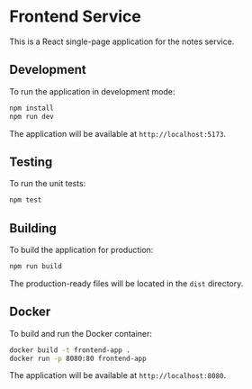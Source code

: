 # Frontend Service

This is a React single-page application for the notes service.

## Development

To run the application in development mode:

```bash
npm install
npm run dev
```

The application will be available at `http://localhost:5173`.

## Testing

To run the unit tests:

```bash
npm test
```

## Building

To build the application for production:

```bash
npm run build
```

The production-ready files will be located in the `dist` directory.

## Docker

To build and run the Docker container:

```bash
docker build -t frontend-app .
docker run -p 8080:80 frontend-app
```

The application will be available at `http://localhost:8080`.
